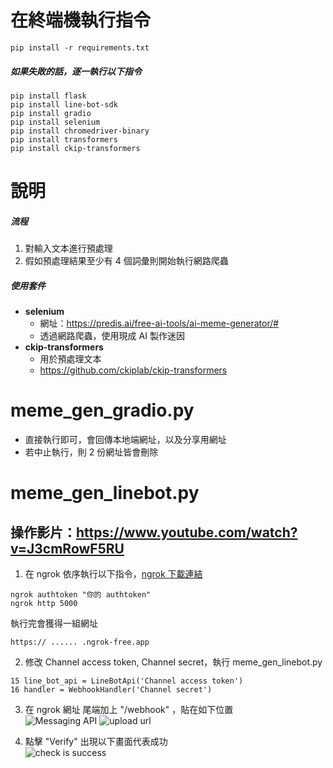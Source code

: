 # 在終端機執行指令  
```
pip install -r requirements.txt
```
##### 如果失敗的話，逐一執行以下指令
```
pip install flask
pip install line-bot-sdk
pip install gradio
pip install selenium
pip install chromedriver-binary
pip install transformers
pip install ckip-transformers
```

# 說明
##### 流程  
1. 對輸入文本進行預處理  
2. 假如預處理結果至少有 4 個詞彙則開始執行網路爬蟲  

##### 使用套件  
- **selenium**
  - 網址：https://predis.ai/free-ai-tools/ai-meme-generator/#  
  - 透過網路爬蟲，使用現成 AI 製作迷因  
- **ckip-transformers**
  - 用於預處理文本
  - https://github.com/ckiplab/ckip-transformers

# meme_gen_gradio.py  
- 直接執行即可，會回傳本地端網址，以及分享用網址  
- 若中止執行，則 2 份網址皆會刪除  

# meme_gen_linebot.py  
## 操作影片：https://www.youtube.com/watch?v=J3cmRowF5RU

1. 在 ngrok 依序執行以下指令，[ngrok 下載連結](https://ngrok.com/download)  
  ```
  ngrok authtoken "你的 authtoken"
  ngrok http 5000
  ```
  執行完會獲得一組網址  
  ```
  https:// ...... .ngrok-free.app
  ```

2. 修改 Channel access token, Channel secret，執行 meme_gen_linebot.py

  ```
  15 line_bot_api = LineBotApi('Channel access token')
  16 handler = WebhookHandler('Channel secret')
  ```

3. 在 ngrok 網址 尾端加上 "/webhook" ，貼在如下位置  
![Messaging API](https://github.com/raamiiChu/Meme_Generator/assets/87169493/6f69ac71-038b-4a24-8b11-51c88aa38866)
![upload url](https://github.com/raamiiChu/Meme_Generator/assets/87169493/e654d04d-7792-4633-ae84-be460cde03b1)

4. 點擊 "Verify" 出現以下畫面代表成功  
![check is success](https://github.com/raamiiChu/Meme_Generator/assets/87169493/60739db3-d2a0-496b-995b-20b03e9b1865)
